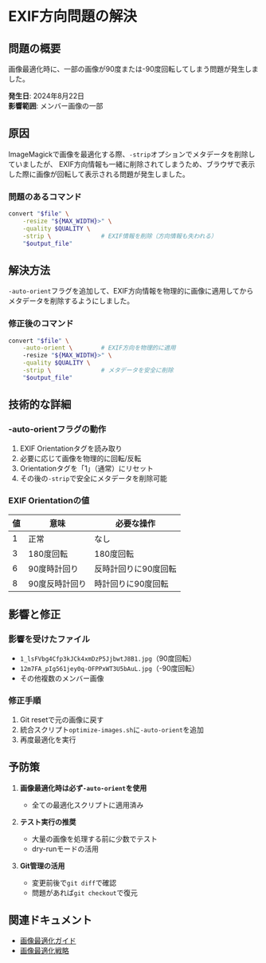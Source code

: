 # EXIF方向問題の解決

## 問題の概要

画像最適化時に、一部の画像が90度または-90度回転してしまう問題が発生しました。

**発生日**: 2024年8月22日  
**影響範囲**: メンバー画像の一部

## 原因

ImageMagickで画像を最適化する際、`-strip`オプションでメタデータを削除していましたが、
EXIF方向情報も一緒に削除されてしまうため、ブラウザで表示した際に画像が回転して表示される問題が発生しました。

### 問題のあるコマンド

```bash
convert "$file" \
    -resize "${MAX_WIDTH}>" \
    -quality $QUALITY \
    -strip \              # EXIF情報を削除（方向情報も失われる）
    "$output_file"
```

## 解決方法

`-auto-orient`フラグを追加して、EXIF方向情報を物理的に画像に適用してからメタデータを削除するようにしました。

### 修正後のコマンド

```bash
convert "$file" \
    -auto-orient \        # EXIF方向を物理的に適用
    -resize "${MAX_WIDTH}>" \
    -quality $QUALITY \
    -strip \              # メタデータを安全に削除
    "$output_file"
```

## 技術的な詳細

### -auto-orientフラグの動作

1. EXIF Orientationタグを読み取り
2. 必要に応じて画像を物理的に回転/反転
3. Orientationタグを「1」（通常）にリセット
4. その後の`-strip`で安全にメタデータを削除可能

### EXIF Orientationの値

| 値 | 意味 | 必要な操作 |
|----|------|-----------|
| 1 | 正常 | なし |
| 3 | 180度回転 | 180度回転 |
| 6 | 90度時計回り | 反時計回りに90度回転 |
| 8 | 90度反時計回り | 時計回りに90度回転 |

## 影響と修正

### 影響を受けたファイル

- `1_lsFVbg4Cfp3kJCk4xmDzP5JjbwtJ8B1.jpg`（90度回転）
- `12m7FA_pIg561jey0q-OFPPxWT3U5bAuL.jpg`（-90度回転）
- その他複数のメンバー画像

### 修正手順

1. Git resetで元の画像に戻す
2. 統合スクリプト`optimize-images.sh`に`-auto-orient`を追加
3. 再度最適化を実行

## 予防策

1. **画像最適化時は必ず`-auto-orient`を使用**
   - 全ての最適化スクリプトに適用済み
   
2. **テスト実行の推奨**
   - 大量の画像を処理する前に少数でテスト
   - dry-runモードの活用

3. **Git管理の活用**
   - 変更前後で`git diff`で確認
   - 問題があれば`git checkout`で復元

## 関連ドキュメント

- [画像最適化ガイド](../04-operations/image-optimization.md)
- [画像最適化戦略](../06-decisions/005-image-optimization-strategy.md)